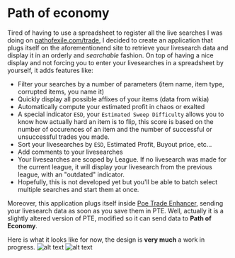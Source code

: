 # Path of economy

Tired of having to use a spreadsheet to register all the live searches I was doing on [pathofexile.com/trade](https://pathofexile.com/trade), I decided to create an application that plugs itself on the aforementionend site to retrieve your livesearch data and display it in an orderly and *searchable* fashion.
On top of having a nice display and not forcing you to enter your livesearches in a spreadsheet by yourself, it adds features like: 

- Filter your searches by a number of parameters (item name, item type, corrupted items, you name it)
- Quickly display all possible affixes of your items (data from wikia)
- Automatically compute your estimated profit in chaos or exalted
- A special indicator `ESD`, your `Estimated Sweep Difficulty` allows you to know how actually hard an item is to flip, this score is based on the number of occurences of an item and the number of successful or unsuccessful trades you made.
- Sort your livesearches by `ESD`, Estimated Profit, Buyout price, etc...
- Add comments to your livesearches
- Your livesearches are scoped by League. If no livesearch was made for the current league, it will display your livesearch from the previous league, with an "outdated" indicator.
- Hopefully, this is not developed yet but you'll be able to batch select multiple searches and start them at once.

Moreover, this application plugs itself inside [Poe Trade Enhancer](https://github.com/ghostscript3r/poe-trade-official-site-enhancer), sending your livesearch data as soon as you save them in PTE. Well, actually it is a slightly altered version of PTE, modified so it can send data to **Path of Economy**.

Here is what it looks like for now, the design is **very much** a work in progress.
![alt text](/documentation/economy.jpg?raw=true )
![alt text](/documentation/economy2.jpg?raw=true )

